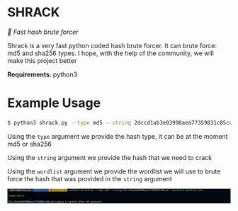 # SHRACK
*🚀 Fast hash brute forcer*

Shrack is a very fast python coded hash brute forcer. It can brute force: md5 and sha256 types. I hope, with the help of the community, we will make this project better

**Requirements**: python3

# Example Usage
```bash
$ python3 shrack.py --type md5 --string 2dccd1ab3e03990aea77359831c85ca2 --wordlist wordlist.txt
```
Using the `type` argument we provide the hash type, it can be at the moment md5 or sha256

Using the `string` argument we provide the hash that we need to crack

Using the `wordlist` argument we provide the wordlist we will use to brute force the hash that was provided in the `string` argument

![Screenshot](assets/screenshot.png)